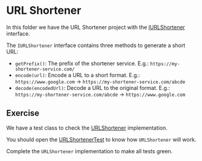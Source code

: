 # URL Shortener

In this folder we have the URL Shortener project with the [IURLShortener](src/main/java/br/com/gomide/data_structures/hash_map/IURLShortener.java) interface.

The `IURLShortener` interface contains three methods to generate a short URL:

- `getPrefix()`: The prefix of the shortener service. E.g.: `https://my-shortener-service.com/`
- `encode(url)`: Encode a URL to a short format. E.g.: `https://www.google.com` -> `https://my-shortener-service.com/abcde`
- `decode(encodedUrl)`: Decode a URL to the original format. E.g.: `https://my-shortener-service.com/abcde` -> `https://www.google.com`

## Exercise

We have a test class to check the [URLShortener](src/main/java/br/com/gomide/data_structures/hash_map/URLShortener.java) implementation.

You should open the [URLShortenerTest](src/test/java/br/com/gomide/data_structures/hash_map/URLShortenerTest.java) to know how `URLShortener` will work.

Complete the `URLShortener` implementation to make all tests green.
